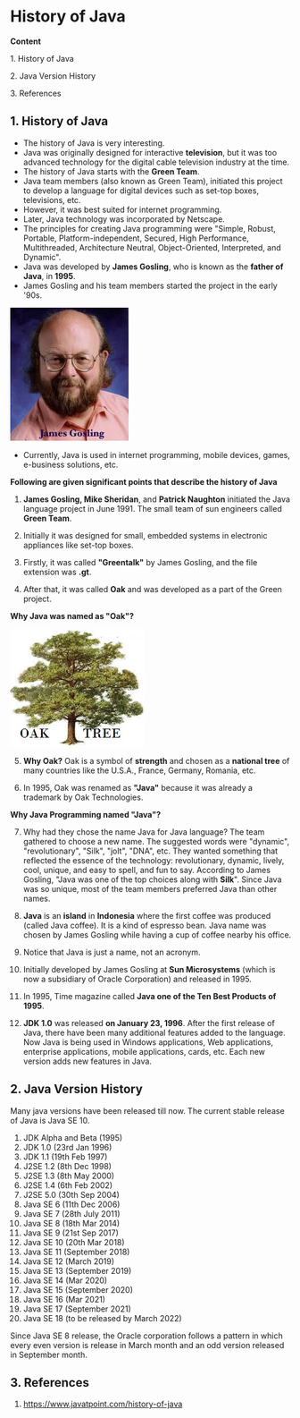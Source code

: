 # History of Java

**Content**

1\. History of Java

2\. Java Version History

3\. References

## 1. History of Java

-   The history of Java is very interesting.
-   Java was originally designed for interactive **television**, but it was too advanced technology for the digital cable television industry at the time.
-   The history of Java starts with the **Green Team**.
-   Java team members (also known as Green Team), initiated this project to develop a language for digital devices such as set-top boxes, televisions, etc.
-   However, it was best suited for internet programming.
-   Later, Java technology was incorporated by Netscape.
-   The principles for creating Java programming were "Simple, Robust, Portable, Platform-independent, Secured, High Performance, Multithreaded, Architecture Neutral, Object-Oriented, Interpreted, and Dynamic".
-   Java was developed by **James Gosling**, who is known as the **father of Java**, in **1995**.
-   James Gosling and his team members started the project in the early '90s.

![James Gosling - founder of java](media/621a5b08b87e616731579d67b9be73d7.jpeg)

-   Currently, Java is used in internet programming, mobile devices, games, e-business solutions, etc.

**Following are given significant points that describe the history of Java**

1) **James Gosling, Mike Sheridan**, and **Patrick Naughton** initiated the Java language project in June 1991. The small team of sun engineers called **Green Team**.

2) Initially it was designed for small, embedded systems in electronic appliances like set-top boxes.

3) Firstly, it was called **"Greentalk"** by James Gosling, and the file extension was **.gt**.

4) After that, it was called **Oak** and was developed as a part of the Green project.

**Why Java was named as "Oak"?**

**![](media/2ee324248ab1238fca551433f468ecbd.png)**

5) **Why Oak?** Oak is a symbol of **strength** and chosen as a **national tree** of many countries like the U.S.A., France, Germany, Romania, etc.

6) In 1995, Oak was renamed as **"Java"** because it was already a trademark by Oak Technologies.

**Why Java Programming named "Java"?**

7) Why had they chose the name Java for Java language? The team gathered to choose a new name. The suggested words were "dynamic", "revolutionary", "Silk", "jolt", "DNA", etc. They wanted something that reflected the essence of the technology: revolutionary, dynamic, lively, cool, unique, and easy to spell, and fun to say. According to James Gosling, "Java was one of the top choices along with **Silk**". Since Java was so unique, most of the team members preferred Java than other names.

8) **Java** is an **island** in **Indonesia** where the first coffee was produced (called Java coffee). It is a kind of espresso bean. Java name was chosen by James Gosling while having a cup of coffee nearby his office.

9) Notice that Java is just a name, not an acronym.

10) Initially developed by James Gosling at **Sun Microsystems** (which is now a subsidiary of Oracle Corporation) and released in 1995.

11) In 1995, Time magazine called **Java one of the Ten Best Products of 1995**.

12) **JDK 1.0** was released **on January 23, 1996**. After the first release of Java, there have been many additional features added to the language. Now Java is being used in Windows applications, Web applications, enterprise applications, mobile applications, cards, etc. Each new version adds new features in Java.

## 2. Java Version History

Many java versions have been released till now. The current stable release of Java is Java SE 10.

1.  JDK Alpha and Beta (1995)
2.  JDK 1.0 (23rd Jan 1996)
3.  JDK 1.1 (19th Feb 1997)
4.  J2SE 1.2 (8th Dec 1998)
5.  J2SE 1.3 (8th May 2000)
6.  J2SE 1.4 (6th Feb 2002)
7.  J2SE 5.0 (30th Sep 2004)
8.  Java SE 6 (11th Dec 2006)
9.  Java SE 7 (28th July 2011)
10. Java SE 8 (18th Mar 2014)
11. Java SE 9 (21st Sep 2017)
12. Java SE 10 (20th Mar 2018)
13. Java SE 11 (September 2018)
14. Java SE 12 (March 2019)
15. Java SE 13 (September 2019)
16. Java SE 14 (Mar 2020)
17. Java SE 15 (September 2020)
18. Java SE 16 (Mar 2021)
19. Java SE 17 (September 2021)
20. Java SE 18 (to be released by March 2022)

Since Java SE 8 release, the Oracle corporation follows a pattern in which every even version is release in March month and an odd version released in September month.

## 3. References

1.  https://www.javatpoint.com/history-of-java

